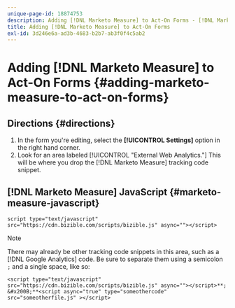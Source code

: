 ```yaml
---
unique-page-id: 18874753
description: Adding [!DNL Marketo Measure] to Act-On Forms - [!DNL Marketo Measure] - Product Documentation
title: Adding [!DNL Marketo Measure] to Act-On Forms
exl-id: 3d246e6a-ad3b-4683-b2b7-ab3f0f4c5ab2
---
```

# Adding [!DNL Marketo Measure] to Act-On Forms {#adding-marketo-measure-to-act-on-forms}

## Directions {#directions}

1. In the form you're editing, select the **[!UICONTROL Settings]** option in the right hand corner.
1. Look for an area labeled [!UICONTROL "External Web Analytics."] This will be where you drop the [!DNL Marketo Measure] tracking code snippet.

## [!DNL Marketo Measure] JavaScript {#marketo-measure-javascript}

`script type="text/javascript" src="https://cdn.bizible.com/scripts/bizible.js" async=""></script>`

>[!NOTE]
>
>There may already be other tracking code snippets in this area, such as a [!DNL Google Analytics] code. Be sure to separate them using a semicolon `;` and a single space, like so:
>
>`<script type="text/javascript" src="https://cdn.bizible.com/scripts/bizible.js" async=""></script>**; &#x200B;**<script async="true" type="someothercode" src="someotherfile.js" ></script>`
